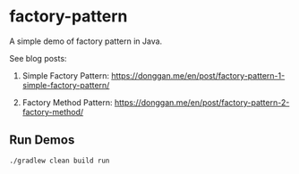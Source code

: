 # factory-pattern
A simple demo of factory pattern in Java.

See blog posts:

1. Simple Factory Pattern: https://donggan.me/en/post/factory-pattern-1-simple-factory-pattern/

2. Factory Method Pattern: https://donggan.me/en/post/factory-pattern-2-factory-method/

## Run Demos

```
./gradlew clean build run
```

